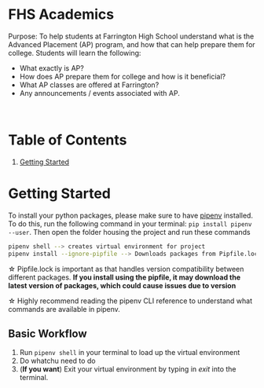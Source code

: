 # FHS Academics

Purpose: To help students at Farrington High School understand what is the Advanced Placement (AP) program, and 
how that can help prepare them for college. Students will learn the following: 

- What exactly is AP? 
- How does AP prepare them for college and how is it beneficial? 
- What AP classes are offered at Farrington? 
- Any announcements / events associated with AP. 

<br> 

# Table of Contents

1. [Getting Started](#Getting-Started)


# Getting Started

To install your python packages, please make sure to have [pipenv](https://pipenv.pypa.io/en/latest/) installed. To do this, run the following command in your terminal: `pip install pipenv --user`. Then open the folder housing the project and run these commands

```bash
pipenv shell --> creates virtual environment for project
pipenv install --ignore-pipfile --> Downloads packages from Pipfile.lock
```

&#x2606; Pipfile.lock is important as that handles version compatibility between different packages. **If you install using the pipfile, it may download the latest version of packages, which could cause issues due to version** 

&#x2606; Highly recommend reading the pipenv CLI reference to understand what commands are available in pipenv. 

## Basic Workflow

1. Run `pipenv shell` in your terminal to load up the virtual environment 
2. Do whatchu need to do
3. (**If you want**) Exit your virtual environment by typing in *exit* into the terminal. 

